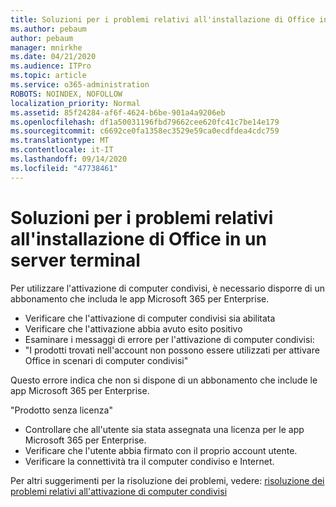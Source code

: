 ```yaml
---
title: Soluzioni per i problemi relativi all'installazione di Office in un server terminal
ms.author: pebaum
author: pebaum
manager: mnirkhe
ms.date: 04/21/2020
ms.audience: ITPro
ms.topic: article
ms.service: o365-administration
ROBOTS: NOINDEX, NOFOLLOW
localization_priority: Normal
ms.assetid: 85f24284-af6f-4624-b6be-901a4a9206eb
ms.openlocfilehash: df1a50031196fbd79662cee620fc41c7be14e179
ms.sourcegitcommit: c6692ce0fa1358ec3529e59ca0ecdfdea4cdc759
ms.translationtype: MT
ms.contentlocale: it-IT
ms.lasthandoff: 09/14/2020
ms.locfileid: "47738461"
---
```

# <a name="solutions-for-issues-around-installing-office-on-a-terminal-server"></a>Soluzioni per i problemi relativi all'installazione di Office in un server terminal

Per utilizzare l'attivazione di computer condivisi, è necessario disporre di un abbonamento che includa le app Microsoft 365 per Enterprise.
  
- Verificare che l'attivazione di computer condivisi sia abilitata
- Verificare che l'attivazione abbia avuto esito positivo
- Esaminare i messaggi di errore per l'attivazione di computer condivisi:
- "I prodotti trovati nell'account non possono essere utilizzati per attivare Office in scenari di computer condivisi"
  
Questo errore indica che non si dispone di un abbonamento che include le app Microsoft 365 per Enterprise.

"Prodotto senza licenza"

- Controllare che all'utente sia stata assegnata una licenza per le app Microsoft 365 per Enterprise.
- Verificare che l'utente abbia firmato con il proprio account utente.
- Verificare la connettività tra il computer condiviso e Internet.

Per altri suggerimenti per la risoluzione dei problemi, vedere: [risoluzione dei problemi relativi all'attivazione di computer condivisi](https://docs.microsoft.com/DeployOffice/troubleshoot-shared-computer-activation)